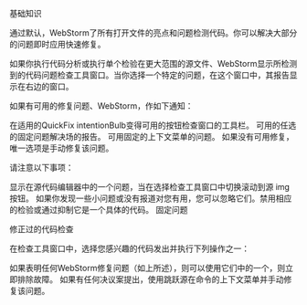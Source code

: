基础知识

通过默认，WebStorm了所有打开文件的亮点和问题检测代码。你可以解决大部分的问题即时应用快速修复。

如果你执行代码分析或执行单个检验在更大范围的源文件、WebStorm显示所检测到的代码问题检查工具窗口。当你选择一个特定的问题，在这个窗口中，其报告显示在右边的窗口。

如果有可用的修复问题、WebStorm，作如下通知：

在适用的QuickFix intentionBulb变得可用的按钮检查窗口的工具栏。
可用的任选的固定问题解决场的报告。
可用固定的上下文菜单的问题。
如果没有可用修复，唯一选项是手动修复该问题。

请注意以下事项：

显示在源代码编辑器中的一个问题，当在选择检查工具窗口中切换滚动到源  img按钮。
如果你发现一些小问题或没有报道对您有用，您可以忽略它们。禁用相应的检验或通过抑制它是一个具体的代码。
固定问题

修正过的代码检查


在检查工具窗口中，选择您感兴趣的代码发出并执行下列操作之一：

如果表明任何WebStorm修复问题（如上所述），则可以使用它们中的一个，则立即排除故障。
如果有任何决议案提出，使用跳跃源在命令的上下文菜单并手动修复该问题。
